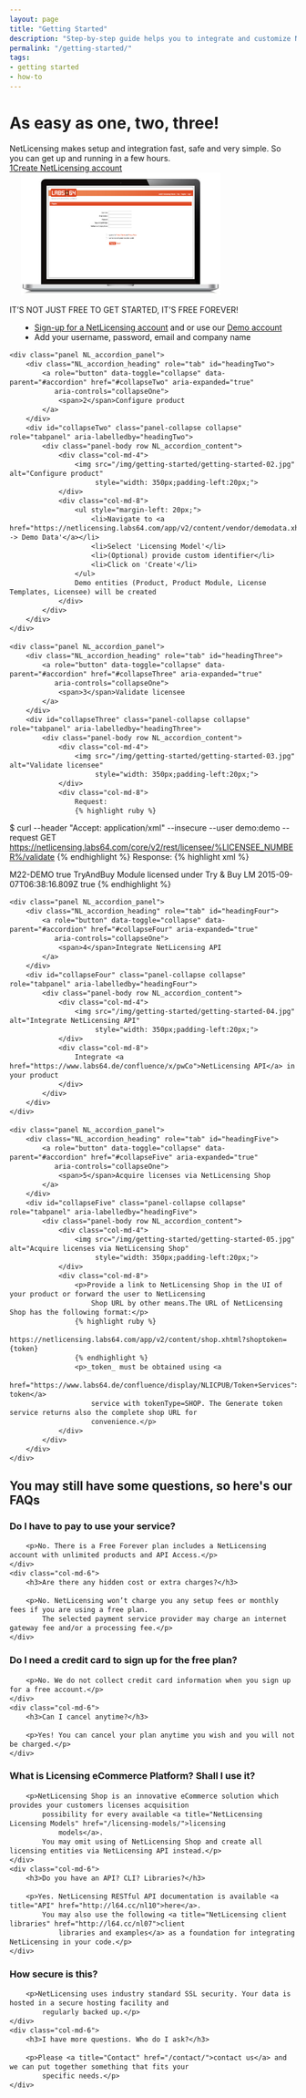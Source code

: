 ```yaml
---
layout: page
title: "Getting Started"
description: "Step-by-step guide helps you to integrate and customize NetLicensing to your needs"
permalink: "/getting-started/"
tags:
- getting started
- how-to
---
```

<div class="row NL_banner">
    <div class="col-md-6 col-md-offset-3 NL_about_page">
        <h1>As easy as one, two, three!</h1>
        <span>NetLicensing makes setup and integration fast, safe and very simple. So you can get up and running in a few hours.</span>
    </div>
</div>

<div class="panel-group NL_accordion" id="accordion" role="tablist" aria-multiselectable="true">
    <div class="panel NL_accordion_panel">
        <div class="NL_accordion_heading" role="tab" id="headingOne">
            <a role="button" data-toggle="collapse" data-parent="#accordion" href="#collapseOne" aria-expanded="true"
               aria-controls="collapseOne">
                <span>1</span>Create NetLicensing account
            </a>
        </div>
        <div id="collapseOne" class="panel-collapse collapse in" role="tabpanel" aria-labelledby="headingOne">
            <div class="panel-body row NL_accordion_content">
                <div class="col-md-4">
                    <img src="/img/getting-started/getting-started-01.jpg" alt="Create NetLicensing account"
                         style="width: 350px;padding-left:20px;">
                </div>
                <div class="col-md-8">
                    <p>IT’S NOT JUST FREE TO GET STARTED, IT’S FREE FOREVER!</p>
                    <ul style="margin-left: 20px;">
                        <li><a href="https://netlicensing.labs64.com/app/v2/content/register.xhtml">Sign-up for a NetLicensing account</a> and or use our <a href="https://netlicensing.labs64.com/app/v2/?lc=4b566c7e20&source=lmbox001">Demo account</a></li>
                        <li>Add your username, password, email and company name</li>
                    </ul>
                </div>
            </div>
        </div>
    </div>

    <div class="panel NL_accordion_panel">
        <div class="NL_accordion_heading" role="tab" id="headingTwo">
            <a role="button" data-toggle="collapse" data-parent="#accordion" href="#collapseTwo" aria-expanded="true"
               aria-controls="collapseOne">
                <span>2</span>Configure product
            </a>
        </div>
        <div id="collapseTwo" class="panel-collapse collapse" role="tabpanel" aria-labelledby="headingTwo">
            <div class="panel-body row NL_accordion_content">
                <div class="col-md-4">
                    <img src="/img/getting-started/getting-started-02.jpg" alt="Configure product"
                         style="width: 350px;padding-left:20px;">
                </div>
                <div class="col-md-8">
                    <ul style="margin-left: 20px;">
                        <li>Navigate to <a href="https://netlicensing.labs64.com/app/v2/content/vendor/demodata.xhtml">'Settings -> Demo Data'</a></li>
                        <li>Select 'Licensing Model'</li>
                        <li>(Optional) provide custom identifier</li>
                        <li>Click on 'Create'</li>
                    </ul>
                    Demo entities (Product, Product Module, License Templates, Licensee) will be created
                </div>
            </div>
        </div>
    </div>

    <div class="panel NL_accordion_panel">
        <div class="NL_accordion_heading" role="tab" id="headingThree">
            <a role="button" data-toggle="collapse" data-parent="#accordion" href="#collapseThree" aria-expanded="true"
               aria-controls="collapseOne">
                <span>3</span>Validate licensee
            </a>
        </div>
        <div id="collapseThree" class="panel-collapse collapse" role="tabpanel" aria-labelledby="headingThree">
            <div class="panel-body row NL_accordion_content">
                <div class="col-md-4">
                    <img src="/img/getting-started/getting-started-03.jpg" alt="Validate licensee"
                         style="width: 350px;padding-left:20px;">
                </div>
                <div class="col-md-8">
                    Request:
                    {% highlight ruby %}
$ curl --header "Accept: application/xml" --insecure --user demo:demo --request GET https://netlicensing.labs64.com/core/v2/rest/licensee/%LICENSEE_NUMBER%/validate
                    {% endhighlight %}
                    Response:
                    {% highlight xml %}
<?xml version="1.0" encoding="UTF-8" standalone="yes"?>
<netlicensing xmlns:ds="http://www.w3.org/2000/09/xmldsig#" xmlns="http://netlicensing.labs64.com/schema/context" ttl="2015-08-09T06:41:15.854Z">
    <infos/>
    <items>
        <item type="ProductModuleValidation">
            <property name="productModuleNumber">M22-DEMO</property>
            <property name="valid">true</property>
            <property name="licensingModel">TryAndBuy</property>
            <property name="productModuleName">Module licensed under Try &amp; Buy LM</property>
            <property name="evaluationExpires">2015-09-07T06:38:16.809Z</property>
            <property name="evaluation">true</property>
        </item>
    </items>
</netlicensing>
                    {% endhighlight %}
                </div>
            </div>
        </div>
    </div>

    <div class="panel NL_accordion_panel">
        <div class="NL_accordion_heading" role="tab" id="headingFour">
            <a role="button" data-toggle="collapse" data-parent="#accordion" href="#collapseFour" aria-expanded="true"
               aria-controls="collapseOne">
                <span>4</span>Integrate NetLicensing API
            </a>
        </div>
        <div id="collapseFour" class="panel-collapse collapse" role="tabpanel" aria-labelledby="headingFour">
            <div class="panel-body row NL_accordion_content">
                <div class="col-md-4">
                    <img src="/img/getting-started/getting-started-04.jpg" alt="Integrate NetLicensing API"
                         style="width: 350px;padding-left:20px;">
                </div>
                <div class="col-md-8">
                    Integrate <a href="https://www.labs64.de/confluence/x/pwCo">NetLicensing API</a> in your product
                </div>
            </div>
        </div>
    </div>

    <div class="panel NL_accordion_panel">
        <div class="NL_accordion_heading" role="tab" id="headingFive">
            <a role="button" data-toggle="collapse" data-parent="#accordion" href="#collapseFive" aria-expanded="true"
               aria-controls="collapseOne">
                <span>5</span>Acquire licenses via NetLicensing Shop
            </a>
        </div>
        <div id="collapseFive" class="panel-collapse collapse" role="tabpanel" aria-labelledby="headingFive">
            <div class="panel-body row NL_accordion_content">
                <div class="col-md-4">
                    <img src="/img/getting-started/getting-started-05.jpg" alt="Acquire licenses via NetLicensing Shop"
                         style="width: 350px;padding-left:20px;">
                </div>
                <div class="col-md-8">
                    <p>Provide a link to NetLicensing Shop in the UI of your product or forward the user to NetLicensing
                        Shop URL by other means.The URL of NetLicensing Shop has the following format:</p>
                    {% highlight ruby %}
                    https://netlicensing.labs64.com/app/v2/content/shop.xhtml?shoptoken={token}
                    {% endhighlight %}
                    <p>_token_ must be obtained using <a
                            href="https://www.labs64.de/confluence/display/NLICPUB/Token+Services">create token</a>
                        service with tokenType=SHOP. The Generate token service returns also the complete shop URL for
                        convenience.</p>
                </div>
            </div>
        </div>
    </div>
</div>

<div class="row NL_block">
    <h2 class="col-md-12">You may still have some questions, so here's our FAQs</h2>
</div>

<div class="row NL_FAQ">
    <div class="col-md-6">
        <h3>Do I have to pay to use your service?</h3>

        <p>No. There is a Free Forever plan includes a NetLicensing account with unlimited products and API Access.</p>
    </div>
    <div class="col-md-6">
        <h3>Are there any hidden cost or extra charges?</h3>

        <p>No. NetLicensing won’t charge you any setup fees or monthly fees if you are using a free plan.
            The selected payment service provider may charge an internet gateway fee and/or a processing fee.</p>
    </div>
</div>

<div class="row NL_FAQ">
    <div class="col-md-6">
        <h3>Do I need a credit card to sign up for the free plan?</h3>

        <p>No. We do not collect credit card information when you sign up for a free account.</p>
    </div>
    <div class="col-md-6">
        <h3>Can I cancel anytime?</h3>

        <p>Yes! You can cancel your plan anytime you wish and you will not be charged.</p>
    </div>
</div>

<div class="row NL_FAQ">
    <div class="col-md-6">
        <h3>What is Licensing eCommerce Platform? Shall I use it?</h3>

        <p>NetLicensing Shop is an innovative eCommerce solution which provides your customers licenses acquisition
            possibility for every available <a title="NetLicensing Licensing Models" href="/licensing-models/">licensing
                models</a>.
            You may omit using of NetLicensing Shop and create all licensing entities via NetLicensing API instead.</p>
    </div>
    <div class="col-md-6">
        <h3>Do you have an API? CLI? Libraries?</h3>

        <p>Yes. NetLicensing RESTful API documentation is available <a title="API" href="http://l64.cc/nl10">here</a>.
            You may also use the following <a title="NetLicensing client libraries" href="http://l64.cc/nl07">client
                libraries and examples</a> as a foundation for integrating NetLicensing in your code.</p>
    </div>
</div>

<div class="row NL_FAQ">
    <div class="col-md-6">
        <h3>How secure is this?</h3>

        <p>NetLicensing uses industry standard SSL security. Your data is hosted in a secure hosting facility and
            regularly backed up.</p>
    </div>
    <div class="col-md-6">
        <h3>I have more questions. Who do I ask?</h3>

        <p>Please <a title="Contact" href="/contact/">contact us</a> and we can put together something that fits your
            specific needs.</p>
    </div>
</div>
